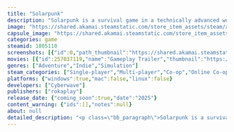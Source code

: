```yaml
---
title: "Solarpunk"
description: "Solarpunk is a survival game in a technically advanced world of floating islands. Alone or together with your friends, you can construct buildings, grow food, craft gadgets and hop on your airship to explore distant islands in the sky."
image: "https://shared.akamai.steamstatic.com/store_item_assets/steam/apps/1805110/header.jpg?t=1732696851"
capsule_image: "https://shared.akamai.steamstatic.com/store_item_assets/steam/apps/1805110/capsule_231x87.jpg?t=1732696851"
categories: game
steamid: 1805110
screenshots: [{"id":0,"path_thumbnail":"https://shared.akamai.steamstatic.com/store_item_assets/steam/apps/1805110/ss_027dd43fca19eea60ae20d1c61e403a49d36e0d7.600x338.jpg?t=1732696851","path_full":"https://shared.akamai.steamstatic.com/store_item_assets/steam/apps/1805110/ss_027dd43fca19eea60ae20d1c61e403a49d36e0d7.1920x1080.jpg?t=1732696851"},{"id":1,"path_thumbnail":"https://shared.akamai.steamstatic.com/store_item_assets/steam/apps/1805110/ss_e3f4ddbc5c510fc239ca9bbf51d696a4e4189e7b.600x338.jpg?t=1732696851","path_full":"https://shared.akamai.steamstatic.com/store_item_assets/steam/apps/1805110/ss_e3f4ddbc5c510fc239ca9bbf51d696a4e4189e7b.1920x1080.jpg?t=1732696851"},{"id":2,"path_thumbnail":"https://shared.akamai.steamstatic.com/store_item_assets/steam/apps/1805110/ss_09dace2671bb4b64ea011fe5993680c020d74b89.600x338.jpg?t=1732696851","path_full":"https://shared.akamai.steamstatic.com/store_item_assets/steam/apps/1805110/ss_09dace2671bb4b64ea011fe5993680c020d74b89.1920x1080.jpg?t=1732696851"},{"id":3,"path_thumbnail":"https://shared.akamai.steamstatic.com/store_item_assets/steam/apps/1805110/ss_0255b43cec5bf69a6b78ec8ae7b4f6c72a785acb.600x338.jpg?t=1732696851","path_full":"https://shared.akamai.steamstatic.com/store_item_assets/steam/apps/1805110/ss_0255b43cec5bf69a6b78ec8ae7b4f6c72a785acb.1920x1080.jpg?t=1732696851"},{"id":4,"path_thumbnail":"https://shared.akamai.steamstatic.com/store_item_assets/steam/apps/1805110/ss_ba23ae169f2286e1245244e8fc6bb775c92b7193.600x338.jpg?t=1732696851","path_full":"https://shared.akamai.steamstatic.com/store_item_assets/steam/apps/1805110/ss_ba23ae169f2286e1245244e8fc6bb775c92b7193.1920x1080.jpg?t=1732696851"},{"id":5,"path_thumbnail":"https://shared.akamai.steamstatic.com/store_item_assets/steam/apps/1805110/ss_63b83f4bc4126dc7123dda38e62a772b4fb64b88.600x338.jpg?t=1732696851","path_full":"https://shared.akamai.steamstatic.com/store_item_assets/steam/apps/1805110/ss_63b83f4bc4126dc7123dda38e62a772b4fb64b88.1920x1080.jpg?t=1732696851"},{"id":6,"path_thumbnail":"https://shared.akamai.steamstatic.com/store_item_assets/steam/apps/1805110/ss_1ca7adfb063b4ccc14ac4dd8594cf9397029dcb3.600x338.jpg?t=1732696851","path_full":"https://shared.akamai.steamstatic.com/store_item_assets/steam/apps/1805110/ss_1ca7adfb063b4ccc14ac4dd8594cf9397029dcb3.1920x1080.jpg?t=1732696851"},{"id":7,"path_thumbnail":"https://shared.akamai.steamstatic.com/store_item_assets/steam/apps/1805110/ss_113b54b964b0c3beeb112091f15a5d5cd1bb11af.600x338.jpg?t=1732696851","path_full":"https://shared.akamai.steamstatic.com/store_item_assets/steam/apps/1805110/ss_113b54b964b0c3beeb112091f15a5d5cd1bb11af.1920x1080.jpg?t=1732696851"},{"id":8,"path_thumbnail":"https://shared.akamai.steamstatic.com/store_item_assets/steam/apps/1805110/ss_3027247819ce31feba41632ef2905c64a5d90305.600x338.jpg?t=1732696851","path_full":"https://shared.akamai.steamstatic.com/store_item_assets/steam/apps/1805110/ss_3027247819ce31feba41632ef2905c64a5d90305.1920x1080.jpg?t=1732696851"},{"id":9,"path_thumbnail":"https://shared.akamai.steamstatic.com/store_item_assets/steam/apps/1805110/ss_47379b8de083be6a79aa7e9f728ca5f71bc8e24e.600x338.jpg?t=1732696851","path_full":"https://shared.akamai.steamstatic.com/store_item_assets/steam/apps/1805110/ss_47379b8de083be6a79aa7e9f728ca5f71bc8e24e.1920x1080.jpg?t=1732696851"},{"id":10,"path_thumbnail":"https://shared.akamai.steamstatic.com/store_item_assets/steam/apps/1805110/ss_faeb9becec39891a506e58c06092ed284146ece2.600x338.jpg?t=1732696851","path_full":"https://shared.akamai.steamstatic.com/store_item_assets/steam/apps/1805110/ss_faeb9becec39891a506e58c06092ed284146ece2.1920x1080.jpg?t=1732696851"},{"id":11,"path_thumbnail":"https://shared.akamai.steamstatic.com/store_item_assets/steam/apps/1805110/ss_d7eda86c508cdd6dba7d77dc1a7c23f3b52f54f8.600x338.jpg?t=1732696851","path_full":"https://shared.akamai.steamstatic.com/store_item_assets/steam/apps/1805110/ss_d7eda86c508cdd6dba7d77dc1a7c23f3b52f54f8.1920x1080.jpg?t=1732696851"},{"id":12,"path_thumbnail":"https://shared.akamai.steamstatic.com/store_item_assets/steam/apps/1805110/ss_b8f886bc11cb488b4e6cdc8adefdfa9901371738.600x338.jpg?t=1732696851","path_full":"https://shared.akamai.steamstatic.com/store_item_assets/steam/apps/1805110/ss_b8f886bc11cb488b4e6cdc8adefdfa9901371738.1920x1080.jpg?t=1732696851"},{"id":13,"path_thumbnail":"https://shared.akamai.steamstatic.com/store_item_assets/steam/apps/1805110/ss_3f1ec548a5a093ec65fe5e3ab20ccba4b8dd1154.600x338.jpg?t=1732696851","path_full":"https://shared.akamai.steamstatic.com/store_item_assets/steam/apps/1805110/ss_3f1ec548a5a093ec65fe5e3ab20ccba4b8dd1154.1920x1080.jpg?t=1732696851"},{"id":14,"path_thumbnail":"https://shared.akamai.steamstatic.com/store_item_assets/steam/apps/1805110/ss_324ffe6fae080bc59718109adfb990a1bc8654b7.600x338.jpg?t=1732696851","path_full":"https://shared.akamai.steamstatic.com/store_item_assets/steam/apps/1805110/ss_324ffe6fae080bc59718109adfb990a1bc8654b7.1920x1080.jpg?t=1732696851"},{"id":15,"path_thumbnail":"https://shared.akamai.steamstatic.com/store_item_assets/steam/apps/1805110/ss_e04e51a851b3c14797690861ce9315db7b53784b.600x338.jpg?t=1732696851","path_full":"https://shared.akamai.steamstatic.com/store_item_assets/steam/apps/1805110/ss_e04e51a851b3c14797690861ce9315db7b53784b.1920x1080.jpg?t=1732696851"},{"id":16,"path_thumbnail":"https://shared.akamai.steamstatic.com/store_item_assets/steam/apps/1805110/ss_52ca0316d4448926dd754ab4a800bff8634f3d47.600x338.jpg?t=1732696851","path_full":"https://shared.akamai.steamstatic.com/store_item_assets/steam/apps/1805110/ss_52ca0316d4448926dd754ab4a800bff8634f3d47.1920x1080.jpg?t=1732696851"},{"id":17,"path_thumbnail":"https://shared.akamai.steamstatic.com/store_item_assets/steam/apps/1805110/ss_d2f57b41b09c821da8c2ffc3bff4af5b38c16074.600x338.jpg?t=1732696851","path_full":"https://shared.akamai.steamstatic.com/store_item_assets/steam/apps/1805110/ss_d2f57b41b09c821da8c2ffc3bff4af5b38c16074.1920x1080.jpg?t=1732696851"},{"id":18,"path_thumbnail":"https://shared.akamai.steamstatic.com/store_item_assets/steam/apps/1805110/ss_b6aabd09be36165279de3402feddbaa1911ecf25.600x338.jpg?t=1732696851","path_full":"https://shared.akamai.steamstatic.com/store_item_assets/steam/apps/1805110/ss_b6aabd09be36165279de3402feddbaa1911ecf25.1920x1080.jpg?t=1732696851"}]
movies: [{"id":257037119,"name":"Gameplay Trailer","thumbnail":"https://shared.akamai.steamstatic.com/store_item_assets/steam/apps/257037119/movie.293x165.jpg?t=1720701636","webm":{"480":"http://video.akamai.steamstatic.com/store_trailers/257037119/movie480_vp9.webm?t=1720701636","max":"http://video.akamai.steamstatic.com/store_trailers/257037119/movie_max_vp9.webm?t=1720701636"},"mp4":{"480":"http://video.akamai.steamstatic.com/store_trailers/257037119/movie480.mp4?t=1720701636","max":"http://video.akamai.steamstatic.com/store_trailers/257037119/movie_max.mp4?t=1720701636"},"highlight":true},{"id":256949799,"name":"Reveal Trailer May 2023","thumbnail":"https://shared.akamai.steamstatic.com/store_item_assets/steam/apps/256949799/movie.293x165.jpg?t=1726834259","webm":{"480":"http://video.akamai.steamstatic.com/store_trailers/256949799/movie480_vp9.webm?t=1726834259","max":"http://video.akamai.steamstatic.com/store_trailers/256949799/movie_max_vp9.webm?t=1726834259"},"mp4":{"480":"http://video.akamai.steamstatic.com/store_trailers/256949799/movie480.mp4?t=1726834259","max":"http://video.akamai.steamstatic.com/store_trailers/256949799/movie_max.mp4?t=1726834259"},"highlight":true}]
genres: ["Adventure","Indie","Simulation"]
steam_categories: ["Single-player","Multi-player","Co-op","Online Co-op","Steam Achievements","Full controller support"]
platforms: {"windows":true,"mac":false,"linux":false}
developers: ["Cyberwave"]
publishers: ["rokaplay"]
release_date: {"coming_soon":true,"date":"2025"}
content_warning: {"ids":[],"notes":null}
about: null
detailed_description: "<p class=\"bb_paragraph\">Solarpunk is a survival game in a technically advanced world of floating islands. Alone or together with your friends, you can construct buildings, grow food, craft gadgets and explore distant islands with your own airship. </p><p class=\"bb_paragraph\">Use sunlight, wind and water to create an energy system and automate your processes like gathering resources and watering your plants.</p><h2 class=\"bb_tag\">  <strong>Features</strong></h2><ul class=\"bb_ul\"><li><p class=\"bb_paragraph\"><strong>Multiplayer:</strong> Play alone or in co-op mode with your friends.</p></li><li><p class=\"bb_paragraph\"><strong>Building:</strong> Gather resources and build your own home in the sky.</p></li><li><p class=\"bb_paragraph\"><strong>Farming:</strong> Grow plants to secure your food supplies.</p></li><li><p class=\"bb_paragraph\"><strong>Crafting:</strong> Craft technical gadgets and automate your processes.</p></li><li><p class=\"bb_paragraph\"><strong>Energy:</strong> Use sunlight, wind and water and create an energy system for your gadgets.</p></li><li><p class=\"bb_paragraph\"><strong>Airship:</strong> Build your own airship and explore distant islands in the sky.</p></li></ul>"
---
```


